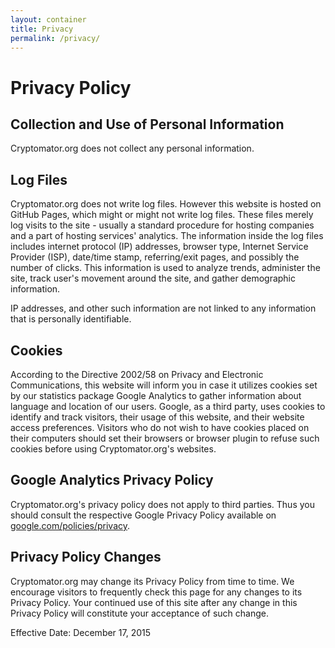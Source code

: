 ```yaml
---
layout: container
title: Privacy
permalink: /privacy/
---
```


# Privacy Policy

## Collection and Use of Personal Information
Cryptomator.org does not collect any personal information.

## Log Files
Cryptomator.org does not write log files. However this website is hosted on GitHub Pages, which might or might not write log files. These files merely log visits to the site - usually a standard procedure for hosting companies and a part of hosting services' analytics. The information inside the log files includes internet protocol (IP) addresses, browser type, Internet Service Provider (ISP), date/time stamp, referring/exit pages, and possibly the number of clicks. This information is used to analyze trends, administer the site, track user's movement around the site, and gather demographic information.

IP addresses, and other such information are not linked to any information that is personally identifiable.

## Cookies
According to the Directive 2002/58 on Privacy and Electronic Communications, this website will inform you in case it utilizes cookies set by our statistics package Google Analytics to gather information about language and location of our users. Google, as a third party, uses cookies to identify and track visitors, their usage of this website, and their website access preferences. Visitors who do not wish to have cookies placed on their computers should set their browsers or browser plugin to refuse such cookies before using Cryptomator.org's websites.

## Google Analytics Privacy Policy
Cryptomator.org's privacy policy does not apply to third parties. Thus you should consult the respective Google Privacy Policy available on [google.com/policies/privacy](http://google.com/policies/privacy/).

## Privacy Policy Changes
Cryptomator.org may change its Privacy Policy from time to time. We encourage visitors to frequently check this page for any changes to its Privacy Policy. Your continued use of this site after any change in this Privacy Policy will constitute your acceptance of such change.


Effective Date: December 17, 2015
